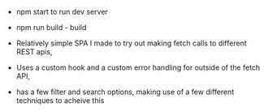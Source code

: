 - npm start to run dev server
- npm run build - build  

- Relatively simple SPA I made to try out making fetch calls to different REST apis,
- Uses a custom hook and a custom error handling for outside of the fetch API,
- has a few filter and search options, making use of a few different techniques to acheive this 

